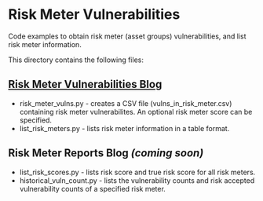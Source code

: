 # Risk Meter Vulnerabilities

Code examples to obtain risk meter (asset groups) vulnerabilities, and list risk meter information.

This directory contains the following files:

## [Risk Meter Vulnerabilities Blog](https://www.kennasecurity.com/blog/risk-meter-vulnerabilities-api/)

* risk_meter_vulns.py - creates a CSV file (vulns_in_risk_meter.csv) containing risk meter vulnerabilites. An optional risk meter score can be specified.
* list_risk_meters.py - lists risk meter information in a table format.

## Risk Meter Reports Blog *(coming soon)*

* list_risk_scores.py - lists risk score and true risk score for all risk meters.
* historical_vuln_count.py - lists the vulnerability counts and risk accepted vulnerability counts of a specified risk meter.
